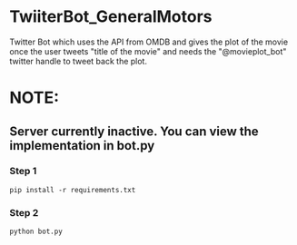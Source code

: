 # TwiiterBot_GeneralMotors
Twitter Bot which uses the API from OMDB and gives the plot of the movie once the user tweets "title of the movie" and needs the "@movieplot_bot" twitter handle to tweet back the plot.

# NOTE:
## Server currently inactive. You can view the implementation in bot.py

### Step 1
```
pip install -r requirements.txt
```
### Step 2
```
python bot.py
```
